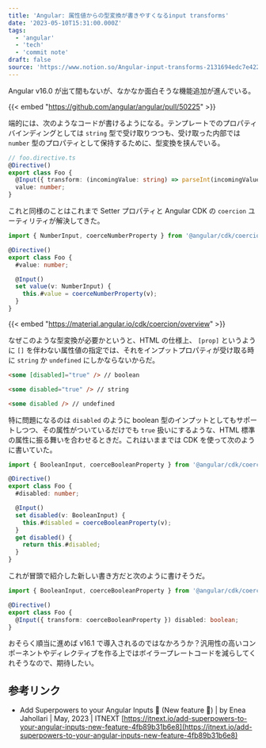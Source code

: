 ```yaml
---
title: 'Angular: 属性値からの型変換が書きやすくなるinput transforms'
date: '2023-05-10T15:31:00.000Z'
tags:
  - 'angular'
  - 'tech'
  - 'commit note'
draft: false
source: 'https://www.notion.so/Angular-input-transforms-2131694edc7e4221ad63e13b749d4fc0'
---
```


Angular v16.0 が出て間もないが、なかなか面白そうな機能追加が進んでいる。

{{< embed "https://github.com/angular/angular/pull/50225" >}}

端的には、次のようなコードが書けるようになる。テンプレートでのプロパティバインディングとしては `string` 型で受け取りつつも、受け取った内部では `number` 型のプロパティとして保持するために、型変換を挟んでいる。

```typescript
// foo.directive.ts
@Directive()
export class Foo {
  @Input({ transform: (incomingValue: string) => parseInt(incomingValue) })
  value: number;
}
```

これと同様のことはこれまで Setter プロパティと Angular CDK の `coercion` ユーティリティが解決してきた。

```typescript
import { NumberInput, coerceNumberProperty } from '@angular/cdk/coercion';

@Directive()
export class Foo {
  #value: number;

  @Input()
  set value(v: NumberInput) {
    this.#value = coerceNumberProperty(v);
  }
}
```

{{< embed "https://material.angular.io/cdk/coercion/overview" >}}

なぜこのような型変換が必要かというと、HTML の仕様上、 `[prop]` というように `[]` を伴わない属性値の指定では、それをインプットプロパティが受け取る時に `string` か `undefined` にしかならないからだ。

```html
<some [disabled]="true" /> // boolean

<some disabled="true" /> // string

<some disabled /> // undefined
```

特に問題になるのは `disabled` のように boolean 型のインプットとしてもサポートしつつ、その属性がついているだけでも `true` 扱いにするような、HTML 標準の属性に振る舞いを合わせるときだ。これはいままでは CDK を使って次のように書いていた。

```typescript
import { BooleanInput, coerceBooleanProperty } from '@angular/cdk/coercion';

@Directive()
export class Foo {
  #disabled: number;

  @Input()
  set disabled(v: BooleanInput) {
    this.#disabled = coerceBooleanProperty(v);
  }
  get disabled() {
    return this.#disabled;
  }
}
```

これが冒頭で紹介した新しい書き方だと次のように書けそうだ。

```typescript
import { BooleanInput, coerceBooleanProperty } from '@angular/cdk/coercion';

@Directive()
export class Foo {
  @Input({ transform: coerceBooleanProperty }) disabled: boolean;
}
```

おそらく順当に進めば v16.1 で導入されるのではなかろうか？汎用性の高いコンポーネントやディレクティブを作る上ではボイラープレートコードを減らしてくれそうなので、期待したい。

## 参考リンク

- Add Superpowers to your Angular Inputs 🔋 (New feature 🎉) | by Enea Jahollari | May, 2023 | ITNEXT [https://itnext.io/add-superpowers-to-your-angular-inputs-new-feature-4fb89b31b6e8](https://itnext.io/add-superpowers-to-your-angular-inputs-new-feature-4fb89b31b6e8)
